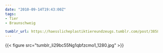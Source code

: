 ```yaml
---
date: "2010-09-14T19:43:00Z"
tags:
- Tier
- Braunschweig

tumblr_url: https://haesslicheplastiktiereundzeugs.tumblr.com/post/3858722841
---
```

{{< figure src="tumblr_li29bc55Ng1qbfzcmo1_1280.jpg" >}}
